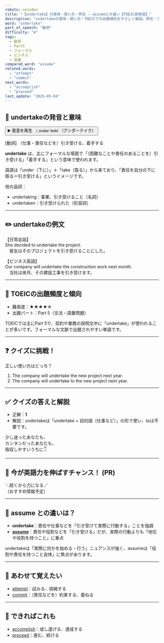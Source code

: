 ```yaml
---
robots: noindex
title: "【undertake】の意味・使い方・例文 ― assumeとの違い【TOEIC英単語】"
description: "undertakeの意味・使い方・TOEICでの出題傾向をやさしく解説。例文・クイズ付きでassumeとの違いもわかりやすく学べます。"
word: "undertake"
part_of_speech: "動詞"
difficulty: "4"
tags:
  - 動詞
  - Part5
  - フォーマル
  - ビジネス
  - 会議
compared_word: "assume"
related_words:
  - "attempt"
  - "commit"
next_words:
  - "accomplish"
  - "proceed"
last_update: "2025-05-04"
---
```


## 🔰 undertakeの発音と意味

<button class="play-audio" onclick="playTTS('undertake')">
  <span class="play-audio-main">
    ▶️ 発音を再生　/ˌʌndərˈteɪk/
  </span>
  <span class="play-audio-sub">
    （アンダーテイク）
  </span>
</button>

[動詞] （仕事・責任などを）引き受ける、着手する

**undertake** は、主にフォーマルな場面で「（困難なことや責任のあることを）引き受ける」「着手する」という意味で使われます。

語源は「under（下に）」＋「take（取る）」から来ており、「責任を自分の下に取る＝引き受ける」というイメージです。

他の品詞：  
- undertaking：事業、引き受けること（名詞）
- undertaken：引き受けられた（形容詞）

---

## ✏️ undertakeの例文

【日常会話】  
She decided to undertake the project.  
　彼女はそのプロジェクトを引き受けることにした。

【ビジネス英語】  
Our company will undertake the construction work next month.  
　当社は来月、その建設工事を引き受けます。

---

## 🎯 TOEICの出題頻度と傾向

- 難易度：★★★★☆
- 出題パート：Part 5（文法・語彙問題）

TOEICでは主にPart 5で、契約や業務の説明文中に「undertake」が使われることが多いです。フォーマルな文脈で出題されやすい単語です。

---

## ❓ クイズに挑戦！

正しい使い方はどっち？

1. The company will undertake the new project next year.  
2. The company will undertake to the new project next year.

---

## ✅ クイズの答えと解説

- 正解：**1**
- 解説：undertakeは「undertake + 目的語（仕事など）」の形で使い、toは不要です。

少し迷ったあなたも、  
カンタンだったあなたも、  
吸収しやすいうちに👇️

---

## 🚀 今が英語力を伸ばすチャンス！ (PR)

<div class="info-center">
＼続くから力になる／<br>  
（おすすめ情報予定）
</div>

---

## 🤔  assume との違いは？

- **undertake**：責任や仕事などを「引き受けて実際に行動する」ことを強調
- **[assume](/word/assume)**：責任や役割などを「引き受ける」だが、実際の行動よりも「地位や役割を持つこと」に重点

undertakeは「実際に何かを始める・行う」ニュアンスが強く、assumeは「役割や責任を持つこと自体」に焦点があります。

---

## 🧩 あわせて覚えたい

- [attempt](/word/attempt)：試みる、挑戦する
- [commit](/word/commit)：（責任などを）約束する、委ねる

---

## 📖 できればこれも

- [accomplish](/word/accomplish)：成し遂げる、達成する
- [proceed](/word/proceed)：進む、続ける

<!-- cvid: aid41_bid33 -->
